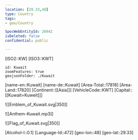 ```yaml
---
location: [29.33,48]
type: Country
tags:
- geo/Country

SpocWebEntityId: 26942
isDeleted: false
confidential: public

---
```

[ISO2::KW]
[ISO3::KWT]
```leaflet
id: Kuwait
zoomFeatures: true
geojsonFolder: ./Kuwait
```

[name-en::Kuwait]
[name-de::Kuwait]
[Area-Total::17818]
[Area-Land::17820]
[Continent::[[Asia]]]
[VehicleCode::KWT]
[Capital::[[Kuwait=Kuweit]]]

![[Emblem_of_Kuwait.svg|350]]

![[Anthem-Kuwait.mp3]]

![[Flag_of_Kuwait.svg|350]]

[Alcohol-l::0.1]
[Language-Id::472]
[geo-lon::48]
[geo-lat::29.33]


